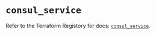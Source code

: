 # `consul_service`

Refer to the Terraform Registory for docs: [`consul_service`](https://registry.terraform.io/providers/hashicorp/consul/2.18.0/docs/resources/service).
